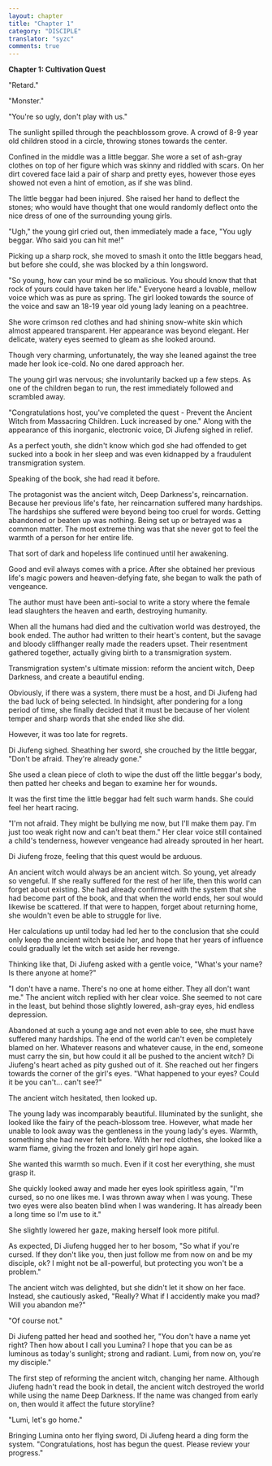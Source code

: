 ```yaml
---
layout: chapter
title: "Chapter 1"
category: "DISCIPLE"
translator: "syzc"
comments: true
---
```


**Chapter 1: Cultivation Quest**

"Retard."

"Monster."

"You're so ugly, don't play with us."

The sunlight spilled through the peachblossom grove. A crowd of 8-9 year old children stood in a circle, throwing stones towards the center.

Confined in the middle was a little beggar. She wore a set of ash-gray clothes on top of her figure which was skinny and riddled with scars. On her dirt covered face laid a pair of sharp and pretty eyes, however those eyes showed not even a hint of emotion, as if she was blind.

The little beggar had been injured. She raised her hand to deflect the stones; who would have thought that one would randomly deflect onto the nice dress of one of the surrounding young girls.

"Ugh," the young girl cried out, then immediately made a face, "You ugly beggar. Who said you can hit me!"

Picking up a sharp rock, she moved to smash it onto the little beggars head, but before she could, she was blocked by a thin longsword.

"So young, how can your mind be so malicious. You should know that that rock of yours could have taken her life." Everyone heard a lovable, mellow voice which was as pure as spring. The girl looked towards the source of the voice and saw an 18-19 year old young lady leaning on a peachtree.

She wore crimson red clothes and had shining snow-white skin which almost appeared transparent. Her appearance was beyond elegant. Her delicate, watery eyes seemed to gleam as she looked around. 

Though very charming, unfortunately, the way she leaned against the tree made her look ice-cold. No one dared approach her.

The young girl was nervous; she involuntarily backed up a few steps. As one of the children began to run, the rest immediately followed and scrambled away.

"Congratulations host, you've completed the quest - Prevent the Ancient Witch from Massacring Children. Luck increased by one." Along with the appearance of this inorganic, electronic voice, Di Jiufeng sighed in relief.

As a perfect youth, she didn't know which god she had offended to get sucked into a book in her sleep and was even kidnapped by a fraudulent transmigration system. 

Speaking of the book, she had read it before.

The protagonist was the ancient witch, Deep Darkness's, reincarnation. Because her previous life's fate, her reincarnation suffered many hardships. The hardships she suffered were beyond being too cruel for words. Getting abandoned or beaten up was nothing. Being set up or betrayed was a common matter. The most extreme thing was that she never got to feel the warmth of a person for her entire life.

That sort of dark and hopeless life continued until her awakening.

Good and evil always comes with a price. After she obtained her previous life's magic powers and heaven-defying fate, she began to walk the path of vengeance.

The author must have been anti-social to write a story where the female lead slaughters the heaven and earth, destroying humanity.

When all the humans had died and the cultivation world was destroyed, the book ended. The author had written to their heart's content, but the savage and bloody cliffhanger really made the readers upset. Their resentment gathered together, actually giving birth to a transmigration system.

Transmigration system's ultimate mission: reform the ancient witch, Deep Darkness, and create a beautiful ending. 

Obviously, if there was a system, there must be a host, and Di Jiufeng had the bad luck of being selected. In hindsight, after pondering for a long period of time, she finally decided that it must be because of her violent temper and sharp words that she ended like she did.

However, it was too late for regrets.

Di Jiufeng sighed. Sheathing her sword, she crouched by the little beggar, "Don't be afraid. They're already gone." 

She used a clean piece of cloth to wipe the dust off the little beggar's body, then patted her cheeks and began to examine her for wounds. 

It was the first time the little beggar had felt such warm hands. She could feel her heart racing. 

"I'm not afraid. They might be bullying me now, but I'll make them pay. I'm just too weak right now and can't beat them." Her clear voice still contained a child's tenderness, however vengeance had already sprouted in her heart.

Di Jiufeng froze, feeling that this quest would be arduous.

An ancient witch would always be an ancient witch. So young, yet already so vengeful. If she really suffered for the rest of her life, then this world can forget about existing. She had already confirmed with the system that she had become part of the book, and that when the world ends, her soul would likewise be scattered. If that were to happen, forget about returning home, she wouldn't even be able to struggle for live.

Her calculations up until today had led her to the conclusion that she could only keep the ancient witch beside her, and hope that her years of influence could gradually let the witch set aside her revenge.

Thinking like that, Di Jiufeng asked with a gentle voice, "What's your name? Is there anyone at home?"

"I don't have a name. There's no one at home either. They all don't want me." The ancient witch replied with her clear voice. She seemed to not care in the least, but behind those slightly lowered, ash-gray eyes, hid endless depression.

Abandoned at such a young age and not even able to see, she must have suffered many hardships. The end of the world can't even be completely blamed on her. Whatever reasons and whatever cause, in the end, someone must carry the sin, but how could it all be pushed to the ancient witch? Di Jiufeng's heart ached as pity gushed out of it. She reached out her fingers towards the corner of the girl's eyes. "What happened to your eyes? Could it be you can't... can't see?"

The ancient witch hesitated, then looked up.

The young lady was incomparably beautiful. Illuminated by the sunlight, she looked like the fairy of the peach-blossom tree. However, what made her unable to look away was the gentleness in the young lady's eyes. Warmth, something she had never felt before. With her red clothes, she looked like a warm flame, giving the frozen and lonely girl hope again.

She wanted this warmth so much. Even if it cost her everything, she must grasp it.

She quickly looked away and made her eyes look spiritless again, "I'm cursed, so no one likes me. I was thrown away when I was young. These two eyes were also beaten blind when I was wandering. It has already been a long time so I'm use to it."

She slightly lowered her gaze, making herself look more pitiful.

As expected, Di Jiufeng hugged her to her bosom, "So what if you're cursed. If they don't like you, then just follow me from now on and be my disciple, ok? I might not be all-powerful, but protecting you won't be a problem."

The ancient witch was delighted, but she didn't let it show on her face. Instead, she cautiously asked, "Really? What if I accidently make you mad? Will you abandon me?"

"Of course not."

Di Jiufeng patted her head and soothed her, "You don't have a name yet right? Then how about I call you Lumina? I hope that you can be as luminous as today's sunlight; strong and radiant. Lumi, from now on, you're my disciple."

The first step of reforming the ancient witch, changing her name. Although Jiufeng hadn't read the book in detail, the ancient witch destroyed the world while using the name Deep Darkness. If the name was changed from early on, then would it affect the future storyline?

"Lumi, let's go home."

Bringing Lumina onto her flying sword, Di Jiufeng heard a ding form the system. "Congratulations, host has begun the quest. Please review your progress."
